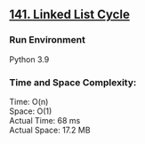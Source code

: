## [141. Linked List Cycle](https://leetcode.com/problems/linked-list-cycle/)

### Run Environment
Python 3.9

### Time and Space Complexity:
Time: O(n)  
Space: O(1)  
Actual Time: 68 ms  
Actual Space: 17.2 MB
